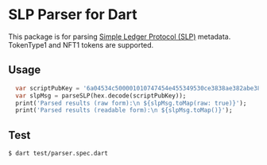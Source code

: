 # SLP Parser for Dart

This package is for parsing [Simple Ledger Protocol (SLP)](https://github.com/simpleledger/slp-specifications) metadata. TokenType1 and NFT1 tokens are supported.


## Usage

```dart
  var scriptPubKey = '6a04534c500001010747454e455349530ce3838ae382abe383a2e383884c004c004c0001094c00080000000000000064';
  var slpMsg = parseSLP(hex.decode(scriptPubKey));
  print('Parsed results (raw form):\n ${slpMsg.toMap(raw: true)}');
  print('Parsed results (readable form):\n ${slpMsg.toMap()}');
```

## Test

`$ dart test/parser.spec.dart`
